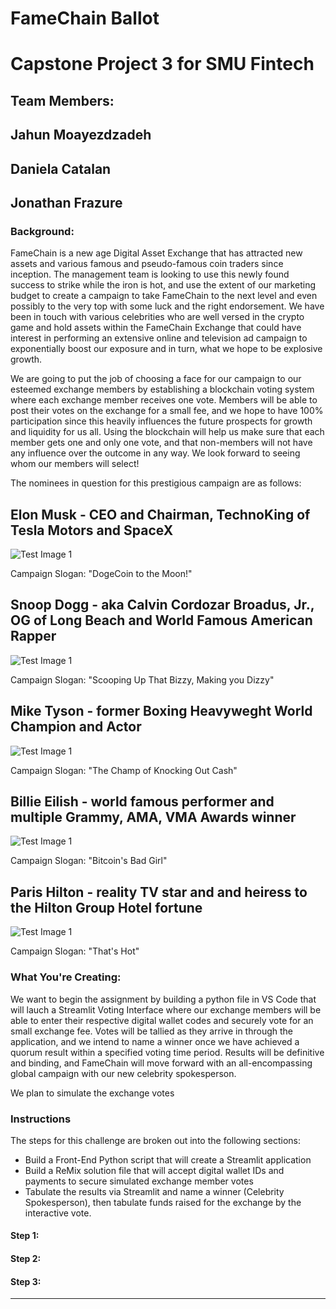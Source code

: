 # FameChain Ballot

# Capstone Project 3 for SMU Fintech
## Team Members:
## Jahun Moayezdzadeh
## Daniela Catalan
## Jonathan Frazure

### Background:

FameChain is a new age Digital Asset Exchange that has attracted new assets and various famous and pseudo-famous coin traders since inception.  The management team is looking to use this newly found success to strike while the iron is hot, and use the extent of our marketing budget to create a campaign to take FameChain to the next level and even possibly to the very top with some luck and the right endorsement.  We have been in touch with various celebrities who are well versed in the crypto game and hold assets within the FameChain Exchange that could have interest in performing an extensive online and television ad campaign to exponentially boost our exposure and in turn, what we hope to be explosive growth.  

We are going to put the job of choosing a face for our campaign to our esteemed exchange members by establishing a blockchain voting system where each exchange member receives one vote.  Members will be able to post their votes on the exchange for a small fee, and we hope to have 100% participation since this heavily influences the future prospects for growth and liquidity for us all.  Using the blockchain will help us make sure that each member gets one and only one vote, and that non-members will not have any influence over the outcome in any way.  We look forward to seeing whom our members will select!

The nominees in question for this prestigious campaign are as follows:

## Elon Musk - CEO and Chairman, TechnoKing of Tesla Motors and SpaceX

![Test Image 1](Images/Elon.png)

Campaign Slogan:  "DogeCoin to the Moon!"

## Snoop Dogg - aka Calvin Cordozar Broadus, Jr., OG of Long Beach and World Famous American Rapper

![Test Image 1](Images/Snoop.png)

Campaign Slogan:  "Scooping Up That Bizzy, Making you Dizzy"

##  Mike Tyson - former Boxing Heavyweght World Champion and Actor

![Test Image 1](Images/MikeTy.png)

Campaign Slogan:  "The Champ of Knocking Out Cash"

##  Billie Eilish - world famous performer and multiple Grammy, AMA, VMA Awards winner

![Test Image 1](Images/BillieE.png)

Campaign Slogan:  "Bitcoin's Bad Girl"

## Paris Hilton - reality TV star and and heiress to the Hilton Group Hotel fortune

![Test Image 1](Images/Parishil.png)

Campaign Slogan:  "That's Hot"

### What You're Creating:

We want to begin the assignment by building a python file in VS Code that will lauch a Streamlit Voting Interface where our exchange members will be able to enter their respective digital wallet codes and securely vote for an small exchange fee.  Votes will be tallied as they arrive in through the application, and we intend to name a winner once we have achieved a quorum result within a specified voting time period.  Results will be definitive and binding, and FameChain will move forward with an all-encompassing global campaign with our new celebrity spokesperson.

We plan to simulate the exchange votes

### Instructions

The steps for this challenge are broken out into the following sections:

* Build a Front-End Python script that will create a Streamlit application
* Build a ReMix solution file that will accept digital wallet IDs and payments to secure simulated exchange member votes
* Tabulate the results via Streamlit and name a winner (Celebrity Spokesperson), then tabulate funds raised for the exchange by the interactive vote.

#### Step 1: 



#### Step 2: 



#### Step 3: 




---

